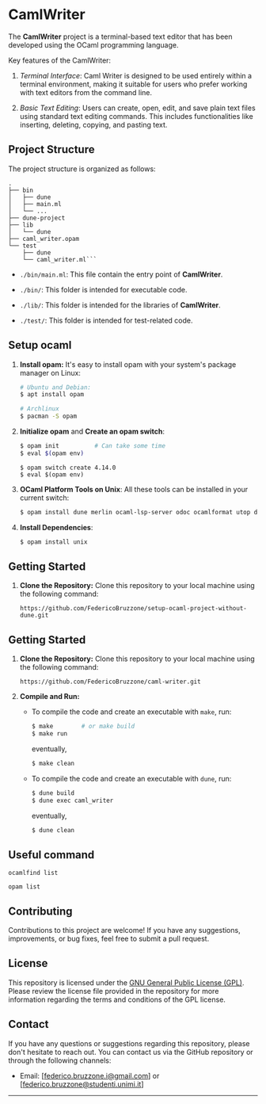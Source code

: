 # CamlWriter

The **CamlWriter** project is a terminal-based text editor that has been developed using the OCaml programming language. 

Key features of the CamlWriter:

1. _Terminal Interface_: Caml Writer is designed to be used entirely within a terminal environment, making it suitable for users who prefer working with text editors from the command line.

2. _Basic Text Editing_: Users can create, open, edit, and save plain text files using standard text editing commands. This includes functionalities like inserting, deleting, copying, and pasting text.

## Project Structure

The project structure is organized as follows:

```
.
├── bin
│   ├── dune
│   ├── main.ml
│   └── ...
├── dune-project
├── lib
│   └── dune
├── caml_writer.opam
└── test
    ├── dune
    └── caml_writer.ml```
```

- `./bin/main.ml`: This file contain the entry point of **CamlWriter**.

- `./bin/`: This folder is intended for executable code.

- `./lib/`: This folder is intended for the libraries of **CamlWriter**.

- `./test/`: This folder is intended for test-related code.

## Setup ocaml

1. **Install opam:** It's easy to install opam with your system's package manager on Linux:
   ```bash
   # Ubuntu and Debian:
   $ apt install opam

   # Archlinux
   $ pacman -S opam
   ```

2. **Initialize opam** and **Create an opam switch**:
    ```bash
    $ opam init          # Can take some time
    $ eval $(opam env)
    ```
    ```
    $ opam switch create 4.14.0
    $ eval $(opam env)
    ```

3. **OCaml Platform Tools on Unix**: All these tools can be installed in your current switch:
    ```bash
    $ opam install dune merlin ocaml-lsp-server odoc ocamlformat utop dune-release
    ```

4. **Install Dependencies**: 
    ```bash
    $ opam install unix 
    ```

## Getting Started

1. **Clone the Repository:** Clone this repository to your local machine using the following command:

   ```
   https://github.com/FedericoBruzzone/setup-ocaml-project-without-dune.git
   ```

## Getting Started

1. **Clone the Repository:** Clone this repository to your local machine using the following command:

   ```
   https://github.com/FedericoBruzzone/caml-writer.git
   ```

2. **Compile and Run:**
    
    - To compile the code and create an executable with `make`, run:
      ```bash
      $ make        # or make build
      $ make run
      ```

      eventually,

      ```bash
      $ make clean
      ```

    - To compile the code and create an executable with `dune`, run:
        ```bash
        $ dune build 
        $ dune exec caml_writer
        ```

        eventually,

        ```bash
        $ dune clean
        ```

## Useful command

`ocamlfind list`

`opam list`

## Contributing

Contributions to this project are welcome! If you have any suggestions, improvements, or bug fixes, feel free to submit a pull request.

## License

This repository is licensed under the [GNU General Public License (GPL)](https://www.gnu.org/licenses/gpl-3.0.html). Please review the license file provided in the repository for more information regarding the terms and conditions of the GPL license.

## Contact

If you have any questions or suggestions regarding this repository, please don't hesitate to reach out. You can contact us via the GitHub repository or through the following channels:
- Email: [federico.bruzzone.i@gmail.com] or [federico.bruzzone@studenti.unimi.it]

---
